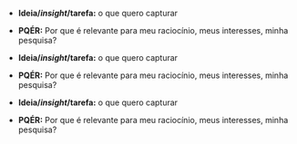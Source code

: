 - **Ideia/*insight*/tarefa:** o que quero capturar
- **PQÉR:** Por que é relevante para meu raciocínio, meus interesses, minha pesquisa?

- **Ideia/*insight*/tarefa:** o que quero capturar
- **PQÉR:** Por que é relevante para meu raciocínio, meus interesses, minha pesquisa?

- **Ideia/*insight*/tarefa:** o que quero capturar
- **PQÉR:** Por que é relevante para meu raciocínio, meus interesses, minha pesquisa?
